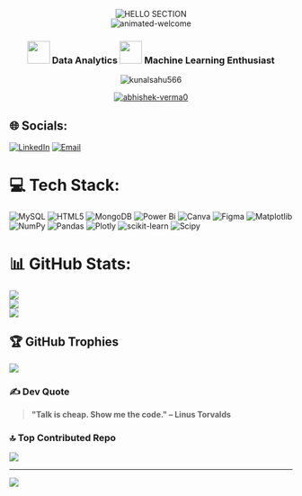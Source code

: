 
<p align="center">
  <img src="https://readme-typing-svg.herokuapp.com/?font=Righteous&size=35&center=true&vCenter=true&width=500&height=70&duration=4000&lines=Hi+There!+👋;+I'm+Kunal+Sahu!" alt="HELLO SECTION">
  <br>
  <img src="https://user-images.githubusercontent.com/74038190/212284100-561aa473-3905-4a80-b561-0d28506553ee.gif" alt="animated-welcome">
</p>



<h3 align="center"> <img src="https://user-images.githubusercontent.com/74038190/235223599-0eadbd7c-c916-4f24-af9d-9242730e6172.gif" width="40">  Data Analytics  <img src="https://github.com/Anmol-Baranwal/Cool-GIFs-For-GitHub/assets/74038190/42077049-1939-493e-9a19-47ca5db36643" width="40">  Machine Learning Enthusiast </h3>

<div align="center">
  <p>
    <img src="https://komarev.com/ghpvc/?username=kunalsahu566&label=Profile%20views&color=0e75b6&style=flat" alt="kunalsahu566" />
  </p>
</div>


<p align="center" > <a href="https://github.com/ryo-ma/github-profile-trophy"><img src="https://github-profile-trophy.vercel.app/?username=Abhishek-Verma0&theme=algolia&title=Followers,Stars,Repositories,Commits,PullRequest,Experience&column=6&margin-w=15&margin-h=15" alt="abhishek-verma0" /></a> </p>
</div>


## 🌐 Socials:
[![LinkedIn](https://img.shields.io/badge/LinkedIn-%230077B5.svg?logo=linkedin&logoColor=white)](https://linkedin.com/in/kunalsahu11)  [![Email](https://img.shields.io/badge/Email-D14836?logo=gmail&logoColor=white)](mailto:kunalsahu319@gmail.com)



# 💻 Tech Stack:
![MySQL](https://img.shields.io/badge/mysql-4479A1.svg?style=plastic&logo=mysql&logoColor=white) 
![HTML5](https://img.shields.io/badge/html5-%23E34F26.svg?style=plastic&logo=html5&logoColor=white) 
![MongoDB](https://img.shields.io/badge/MongoDB-%234ea94b.svg?style=plastic&logo=mongodb&logoColor=white) 
![Power Bi](https://img.shields.io/badge/power_bi-F2C811?style=plastic&logo=powerbi&logoColor=black) 
![Canva](https://img.shields.io/badge/Canva-%2300C4CC.svg?style=plastic&logo=Canva&logoColor=white) 
![Figma](https://img.shields.io/badge/figma-%23F24E1E.svg?style=plastic&logo=figma&logoColor=white) 
![Matplotlib](https://img.shields.io/badge/Matplotlib-%23ffffff.svg?style=plastic&logo=Matplotlib&logoColor=black) 
![NumPy](https://img.shields.io/badge/numpy-%23013243.svg?style=plastic&logo=numpy&logoColor=white) 
![Pandas](https://img.shields.io/badge/pandas-%23150458.svg?style=plastic&logo=pandas&logoColor=white) 
![Plotly](https://img.shields.io/badge/Plotly-%233F4F75.svg?style=plastic&logo=plotly&logoColor=white) 
![scikit-learn](https://img.shields.io/badge/scikit--learn-%23F7931E.svg?style=plastic&logo=scikit-learn&logoColor=white) 
![Scipy](https://img.shields.io/badge/SciPy-%230C55A5.svg?style=plastic&logo=scipy&logoColor=%white)

# 📊 GitHub Stats:
![](https://github-readme-stats.vercel.app/api?username=kunalsahu566&theme=dark&hide_border=false&include_all_commits=true&count_private=false)<br/>
![](https://nirzak-streak-stats.vercel.app/?user=kunalsahu566&theme=dark&hide_border=false)<br/>
![](https://github-readme-stats.vercel.app/api/top-langs/?username=kunalsahu566&theme=dark&hide_border=false&include_all_commits=true&count_private=false&layout=compact)

## 🏆 GitHub Trophies
![](https://github-profile-trophy.vercel.app/?username=kunalsahu566&theme=radical&no-frame=false&no-bg=true&margin-w=4)

### ✍️ Dev Quote
> **"Talk is cheap. Show me the code."
> – Linus Torvalds**

### 🔝 Top Contributed Repo
![](https://github-contributor-stats.vercel.app/api?username=kunalsahu566&limit=5&theme=dark&combine_all_yearly_contributions=true)

---
[![](https://visitcount.itsvg.in/api?id=kunalsahu566&icon=0&color=0)](https://visitcount.itsvg.in)

<!-- Proudly created with GPRM ( https://gprm.itsvg.in ) -->
